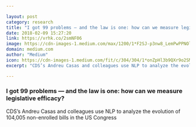 ```yaml
---

layout: post
category: research
title: "I got 99 problems — and the law is one: how can we measure legislative efficacy?"
date: 2018-02-09 15:27:20
link: https://vrhk.co/2smNF06
image: https://cdn-images-1.medium.com/max/1200/1*F2SJ-p3nw8_LemPwPPNOlg.jpeg
domain: medium.com
author: "Medium"
icon: https://cdn-images-1.medium.com/fit/c/304/304/1*onZpHl3b9QXr9o2SM6jgIw.jpeg
excerpt: "CDS’s Andreu Casas and colleagues use NLP to analyze the evolution of 104,005 non-enrolled bills in the US Congress"

---
```


### I got 99 problems — and the law is one: how can we measure legislative efficacy?

CDS’s Andreu Casas and colleagues use NLP to analyze the evolution of 104,005 non-enrolled bills in the US Congress